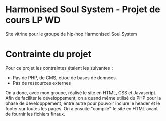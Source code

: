 # Harmonised Soul System - Projet de cours LP WD

Site vitrine pour le groupe de hip-hop Harmonised Soul System

# Contrainte du projet

Pour ce projet les contraintes étaient les suivantes :
  - Pas de PHP, de CMS, et/ou de bases de données
  - Pas de ressources externes
  
On a donc, avec mon groupe, réalisé le site en HTML, CSS et Javascript.
Afin de faciliter le développement, on a quand même utilisé du PHP pour la phase de développpement, entre autre pour pouvoir inclure le header et le footer sur toutes les pages. On a ensuite "compilé" le site en HTML avant de fournir les fichiers finaux.   
